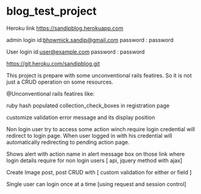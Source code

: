 
# blog_test_project
Heroku link https://sandipblog.herokuapp.com

admin login id:bhowmick.sandip@gmail.com 
password : password

User login id:user@example.com
password : password


https://git.heroku.com/sandipblog.git

This project is prepare with some unconventional rails featires. So it is not just a CRUD operation on some resources. 

@Unconventional rails featires like:

ruby hash populated collection_check_boxes  in registration page

customize validation error message and its display position 

Non login user try to access some action winch require login credential will redirect to login page. When user logged in with his credential will automatically redirecting to pending action page.

Shows alert with action name in alert message box on those link where login details require for non login users [ api, jquery method with ajax] 

Create Image post, post CRUD with [ custom validation for either or field ]

Single user can login once at a time [using request and session control]
